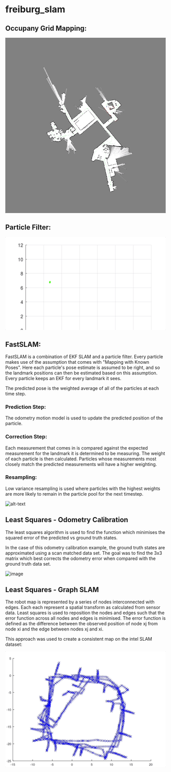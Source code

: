 # freiburg_slam

## Occupany Grid Mapping:
![alt-text](https://github.com/flynnletford/freiburg_slam/blob/d97a54f68e2743d880635f4cb0d4fa5bf0d55c79/7_gridMapping/gridmap.gif)

## Particle Filter:
![alt-text](https://github.com/flynnletford/freiburg_slam/blob/1a904c44f8cdc826999cb86540229194e891e295/7_particleFilter/particle_filter.gif)

## FastSLAM:
FastSLAM is a combination of EKF SLAM and a particle filter. Every particle makes use of the assumption that comes with "Mapping with Known Poses". 
Here each particle's pose estimate is assumed to be right, and so the landmark positions can then be estimated based on this assumption.
Every particle keeps an EKF for every landmark it sees. 

The predicted pose is the weighted average of all of the particles at each time step.

### Prediction Step:
The odometry motion model is used to update the predicted position of the particle.

### Correction Step:
Each measurement that comes in is compared against the expected measurement for the landmark it is determined to be measuring.
The weight of each particle is then calculated. Particles whose measurements most closely match the predicted measurements will have a higher weighting.

### Resampling:
Low variance resampling is used where particles with the highest weights are more likely to remain in the particle pool for the next timestep.

![alt-text](https://github.com/flynnletford/freiburg_slam/blob/4c9aef9ae88b47e9ae1e3531acbf27f195b9fe12/8_fastSLAM/fastSLAM.gif)

## Least Squares - Odometry Calibration
The least squares algorithm is used to find the function which minimises the squared error of the predicted vs ground truth states.

In the case of this odometry calibration example, the ground truth states are approximated using a scan matched data set. The goal was to find the 3x3 matrix which best corrects the odometry error when compared with the ground truth data set.

![image](https://github.com/flynnletford/freiburg_slam/assets/46580365/d8517145-4baf-4b58-b8a3-9316dc1b3e7a)

## Least Squares - Graph SLAM
The robot map is represented by a series of nodes interconnected with edges. Each each represent a spatial transform as calculated from sensor data. Least squares is used to reposition the nodes and edges such that the error function across all nodes and edges is minimised. The error function is defined as the difference between the observed position of node xj from node xi and the edge between nodes xj and xi.

This approach was used to create a consistent map on the intel SLAM dataset:

![image](https://github.com/flynnletford/freiburg_slam/blob/c4879e2cf2c5ac6a8676c7df70eeebb74de56e52/10_leastSquaresSLAM/leastSquaresSLAM.gif)
